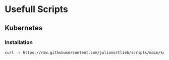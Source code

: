 # Usefull Scripts

## Kubernetes
### Installation
```bash
curl -s https://raw.githubusercontent.com/julianortlieb/scripts/main/kubernetes/kubernetes_install.sh | bash
```
